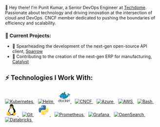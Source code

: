 👋 Hey there! I'm Punit Kumar, a Senior DevOps Engineer at [Techdome](https://techdome.io). Passionate about technology and driving innovation at the intersection of cloud and DevOps. CNCF member dedicated to pushing the boundaries of efficiency and scalability.

### 💼 Current Projects:
- 🚀 Spearheading the development of the next-gen open-source API client, [Sparrow](https://sparrowapp.dev)
- 🔧 Contributing to the creation of the next-gen ERP for manufacturing, [Catalyst](https://catalystai.work)

## ⚡ Technologies I Work With:
  <h3 align="left"></h3>
<p align="left"> 
  <a href="https://kubernetes.io" target="_blank" rel="noreferrer"> <img src="https://www.vectorlogo.zone/logos/kubernetes/kubernetes-icon.svg" alt="Kubernetes" width="40" height="40"/> </a>&nbsp;&nbsp;
  <a href="https://helm.sh/" target="_blank" rel="noreferrer"> <img src="https://www.vectorlogo.zone/logos/helmsh/helmsh-icon.svg" alt="Helm" width="40" height="40"/> </a>&nbsp;&nbsp;
  <a href="https://www.docker.com/" target="_blank" rel="noreferrer"> <img src="https://raw.githubusercontent.com/devicons/devicon/master/icons/docker/docker-original-wordmark.svg" alt="Docker" width="40" height="40"/> </a>&nbsp;&nbsp;
  <a href="https://www.cncf.io/" target="_blank" rel="noreferrer"> <img src="https://www.vectorlogo.zone/logos/cncfio/cncfio-icon.svg" alt="CNCF" width="40" height="40"/> </a>&nbsp;&nbsp;
  <a href="https://azure.microsoft.com" target="_blank" rel="noreferrer"> <img src="https://www.vectorlogo.zone/logos/microsoft_azure/microsoft_azure-icon.svg" alt="Azure" width="40" height="40"/> </a>&nbsp;&nbsp;
  <a href="https://aws.amazon.com" target="_blank" rel="noreferrer"> <img src="https://cdn.cdnlogo.com/logos/a/19/aws.svg" alt="AWS" width="40" height="40"/> </a>&nbsp;&nbsp;
  <a href="https://www.gnu.org/software/bash/" target="_blank" rel="noreferrer"> <img src="https://www.vectorlogo.zone/logos/gnu_bash/gnu_bash-official.svg" alt="Bash" width="70" height="40"/> </a>&nbsp;&nbsp;
  <a href="https://www.linux.org/" target="_blank" rel="noreferrer"> <img src="https://raw.githubusercontent.com/devicons/devicon/master/icons/linux/linux-original.svg" alt="Linux" width="40" height="40"/> </a>&nbsp;&nbsp;
  <a href="https://git-scm.com/" target="_blank" rel="noreferrer"> <img src="https://www.vectorlogo.zone/logos/git-scm/git-scm-icon.svg" alt="Git" width="40" height="40"/> </a>&nbsp;&nbsp;
  <a href="https://www.python.org" target="_blank" rel="noreferrer"> <img src="https://raw.githubusercontent.com/devicons/devicon/master/icons/python/python-original.svg" alt="Python" width="40" height="40"/> </a>&nbsp;&nbsp;
  <a href="https://prometheus.io/" target="_blank" rel="noreferrer"> <img src="https://www.vectorlogo.zone/logos/prometheusio/prometheusio-icon.svg" alt="Prometheus" width="40" height="40"/> </a>&nbsp;&nbsp;
  <a href="https://grafana.com/" target="_blank" rel="noreferrer"> <img src="https://www.vectorlogo.zone/logos/grafana/grafana-icon.svg" alt="Grafana" width="40" height="40"/> </a>&nbsp;&nbsp;
  <a href="https://opensearch.org/" target="_blank" rel="noreferrer"> <img src="https://www.vectorlogo.zone/logos/elastic/elastic-icon.svg" alt="OpenSearch" width="40" height="40"/> </a>&nbsp;&nbsp;
  <a href="https://databricks.com/" target="_blank" rel="noreferrer"> <img src="https://www.vectorlogo.zone/logos/databricks/databricks-icon.svg" alt="Databricks" width="40" height="40"/> </a>&nbsp;&nbsp;
</p>
